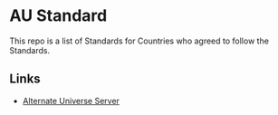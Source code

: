# AU Standard

This repo is a list of Standards for Countries who agreed to follow the Standards.

## Links

- [Alternate Universe Server](https://discord.gg/hKnz2Sqxyr)
